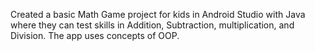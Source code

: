 Created a basic Math Game project for kids in Android Studio with Java where they can test skills in Addition, Subtraction, multiplication, and Division. The app uses concepts of OOP.
